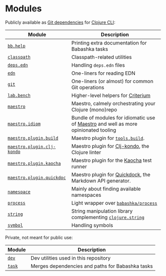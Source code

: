 # Modules

Publicly available as [Git dependencies](https://clojure.org/guides/deps_and_cli#_using_git_libraries) for [Clojure CLI](https://clojure.org/guides/deps_and_cli):

| Module | Description |
|---|---|
| [`bb.help`](./bb.help) | Printing extra documentation for Babashka tasks |
| [`classpath`](./classpath) | Classpath-related utilities |
| [`deps.edn`](./deps.edn) | Handling `deps.edn` files |
| [`edn`](./edn) | One-liners for reading EDN |
| [`git`](./git) | One-liners (or almost) for common Git operations |
| [`lab.bench`](./lab.bench) | Higher-level helpers for [Criterium](https://github.com/hugoduncan/criterium) |
| [`maestro`](./maestro) | Maestro, calmely orchestrating your Clojure (mono)repo |
| [`maestro.idiom`](./maestro.idiom) | Bundle of modules for idiomatic use of [Maestro](../maestro) and well as more opinionated tooling |
| [`maestro.plugin.build`](./maestro.plugin.build) | Maestro plugin for [`tools.build`](https://github.com/clojure/tools.build).   |
| [`maestro.plugin.clj-kondo`](./maestro.plugin.clj-kondo) | Maestro plugin for [Clj-kondo](https://github.com/clj-kondo/clj-kondo), the Clojure linter |
| [`maestro.plugin.kaocha`](./maestro.plugin.kaocha) | Maestro plugin for the [Kaocha](https://github.com/lambdaisland/kaocha) test runner |
| [`maestro.plugin.quickdoc`](./maestro.plugin.quickdoc) | Maestro plugin for [Quickdock](https://github.com/borkdude/quickdoc), the Markdown API generator.   |
| [`namespace`](./namespace) | Mainly about finding available namespaces |
| [`process`](./process) | Light wrapper over [`babashka/process`](https://github.com/babashka/process) |
| [`string`](./string) | String manipulation library complementing [`clojure.string`](https://clojuredocs.org/clojure.string) |
| [`symbol`](./symbol) | Handling symbols |

Private, not meant for public use:

| Module | Description |
|---|---|
| [`dev`](./dev) | Dev utilities used in this repository |
| [`task`](./task) | Merges dependencies and paths for Babashka tasks |
